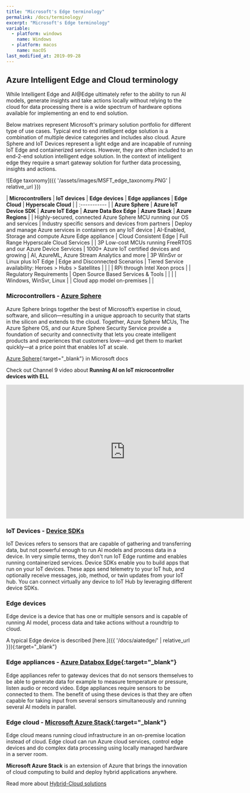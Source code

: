 ```yaml
---
title: "Microsoft's Edge terminology"
permalink: /docs/terminology/
excerpt: "Microsoft's Edge terminology"
variable:
  - platform: windows
    name: Windows
  - platform: macos
    name: macOS
last_modified_at: 2019-09-28
---
```


## Azure Intelligent Edge and Cloud terminology

While Intelligent Edge and AI@Edge ultimately refer to the ability to run AI models, generate insights and take actions locally without relying to the cloud for data processing there is a wide spectrum of hardware options available for implementing an end to end solution. 

Below matrixes represent Microsoft's primary solution portfolio for different type of use cases. Typical end to end intelligent edge solution is a combination of multiple device categories and includes also cloud. Azure Sphere and IoT Devices represent a light edge and are incapable of running IoT Edge and containerized services. However, they are often included to an end-2-end solution intelligent edge solution. In the context of intelligent edge they require a smart gateway solution for further data processing, insights and actions.

![Edge taxonomy]({{ '/assets/images/MSFT_edge_taxonomy.PNG' | relative_url }})

| **Microcontrollers** | **IoT devices** | **Edge devices** | **Edge appliances** | **Edge Cloud** | **Hyperscale Cloud** |
| :----------- |
| **Azure Sphere** | **Azure IoT Device SDK** | **Azure IoT Edge** | **Azure Data Box Edge** | **Azure Stack** | **Azure Regions** |
| Highly-secured, connected Azure Sphere MCU running our OS and services | Industry specific sensors and devices from partners | Deploy and manage Azure services in containers on any IoT device | AI-Enabled, Storage and compute Azure Edge appliance | Cloud Consistent Edge | Full Range Hyperscale Cloud Services |
| 3P Low-cost MCUs running FreeRTOS and our Azure Device Services | 1000+ Azure IoT certified devices and growing | AI, AzureML, Azure Stream Analytics and more | 3P WinSvr or Linux plus IoT Edge | Edge and Disconnected Scenarios | Tiered Service availability: Heroes > Hubs > Satellites |
|  |  | RPi through Intel Xeon procs | | Regulatory Requirements | Open Source Based Services & Tools |
|  |  | Windows, WinSvr, Linux | | Cloud app model on-premises | |

### Microcontrollers - [Azure Sphere](https://azure.microsoft.com/en-us/services/azure-sphere/)
Azure Sphere brings together the best of Microsoft’s expertise in cloud, software, and silicon—resulting in a unique approach to security that starts in the silicon and extends to the cloud. Together, Azure Sphere MCUs, The Azure Sphere OS, and our Azure Sphere Security Service provide a foundation of security and connectivity that lets you create intelligent products and experiences that customers love—and get them to market quickly—at a price point that enables IoT at scale.

[Azure Sphere](https://docs.microsoft.com/en-us/azure-sphere/){:target="_blank"} in Microsoft docs

Check out Channel 9 video about **Running AI on IoT microcontroller devices with ELL**
<iframe src="https://channel9.msdn.com/Shows/Internet-of-Things-Show/Running-AI-on-IoT-microcontroller-devices-with-ELL/player" width="640" height="360" allowFullScreen frameBorder="0" title="Running AI on IoT microcontroller devices with ELL - Microsoft Channel 9 Video"></iframe>

### IoT Devices - [Device SDKs](https://docs.microsoft.com/en-us/azure/iot-hub/iot-hub-devguide-sdks)

IoT Devices refers to sensors that are capable of gathering and transferring data, but not powerful enough to run AI models and process data in a device. In very simple terms, they don't run IoT Edge runtime and enables running containerized services. Device SDKs enable you to build apps that run on your IoT devices. These apps send telemetry to your IoT hub, and optionally receive messages, job, method, or twin updates from your IoT hub. You can connect virtually any device to IoT Hub by leveraging different device SDKs.

### Edge devices

Edge device is a device that has one or multiple sensors and is capable of running AI model, process data and take actions without a roundtrip to cloud.

A typical Edge device is described [here.]({{ '/docs/aiatedge/' | relative_url }}){:target="_blank"}

### Edge appliances - [Azure Databox Edge](https://docs.microsoft.com/en-us/azure/databox-online/data-box-edge-overview){:target="_blank"}

Edge appliances refer to gateway devices that do not sensors themselves to be able to generate data for example to measure temperature or pressure, listen audio or record video. Edge appliances require sensors to be connected to them. The benefit of using these devices is that they are often capable for taking input from several sensors simultaneously and running several AI models in parallel.

### Edge cloud - [Microsoft Azure Stack](https://azure.microsoft.com/en-us/overview/azure-stack/){:target="_blank"}

Edge cloud means running cloud infrastructure in an on-premise location instead of cloud. Edge cloud can run Azure cloud services, control edge devices and do complex data processing using locally managed hardware in a server room.

**Microsoft Azure Stack** is an extension of Azure that brings the innovation of cloud computing to build and deploy hybrid applications anywhere. 

Read more about [Hybrid-Cloud solutions](https://azure.microsoft.com/en-us/solutions/hybrid-cloud-app/)
